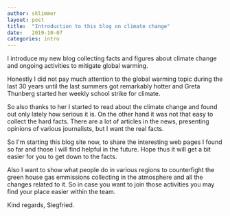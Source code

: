 ```yaml
---
author: sklimmer
layout: post
title:  "Introduction to this blog on climate change"
date:   2019-10-07
categories: intro 
---
```

I introduce my new blog collecting facts and figures about climate change and ongoing activities to mitigate global warming.

Honestly I did not pay much attention to the global warming topic during the last 30 years
until the last summers got remarkably hotter and Greta Thunberg started her weekly school strike for climate.

So also thanks to her I started to read about the climate change and found out only lately how serious it is. 
On the other hand it was not that easy to collect the hard facts. There are a lot of articles in the news,
presenting opinions of various journalists, but I want the real facts.

So I'm starting this blog site now, to share the interesting web pages I found so far and those 
I will find helpful in the future. Hope thus it will get a bit easier for you to get down to the facts.

Also I want to show what people do in various regions to counterfight the green house gas emmissions
collecting in the atmosphere and all the changes related to it. So in case you want to join those activities you may
 find your place easier within the team.

Kind regards,
  Siegfried.

